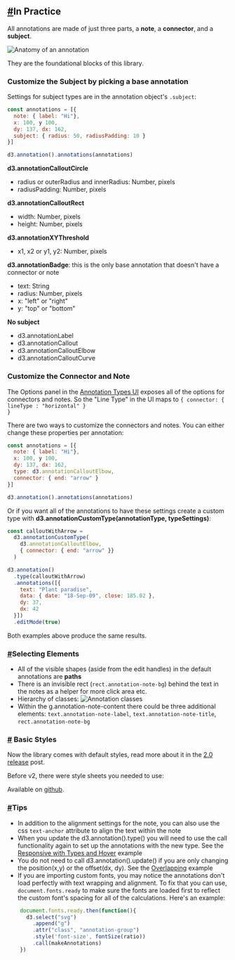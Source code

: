 <h2><a href="#in-practice">#</a>In Practice</h2>

All annotations are made of just three parts, a **note**, a **connector**, and a **subject**.

<img alt="Anatomy of an annotation" src="img/anatomy.png" />

They are the foundational blocks of this library.

### Customize the Subject by picking a base annotation

Settings for subject types are in the annotation object's <code>.subject</code>:

```js
const annotations = [{
  note: { label: "Hi"},
  x: 100, y 100,
  dy: 137, dx: 162,
  subject: { radius: 50, radiusPadding: 10 }
}]

d3.annotation().annotations(annotations)
```
**d3.annotationCalloutCircle**
- radius or outerRadius and innerRadius: Number, pixels
- radiusPadding: Number, pixels

**d3.annotationCalloutRect**
- width: Number, pixels
- height: Number, pixels

**d3.annotationXYThreshold**
- x1, x2 or y1, y2: Number, pixels

**d3.annotationBadge**: this is the only base annotation that doesn't have a connector or note
- text: String
- radius: Number, pixels
- x: "left" or "right"
- y: "top" or "bottom"

**No subject**
- d3.annotationLabel
- d3.annotationCallout
- d3.annotationCalloutElbow
- d3.annotationCalloutCurve

### Customize the Connector and Note

The Options panel in the [Annotation Types UI](#types) exposes all of the options for connectors and notes. So the "Line Type" in the UI maps to <code>{ connector: { lineType : "horizontal" } }</code>

There are two ways to customize the connectors and notes. You can either change these properties per annotation:

```js
const annotations = [{
  note: { label: "Hi"},
  x: 100, y 100,
  dy: 137, dx: 162,
  type: d3.annotationCalloutElbow,
  connector: { end: "arrow" }
}]

d3.annotation().annotations(annotations)
```

Or if you want all of the annotations to have these settings create a custom type with
**d3.annotationCustomType(annotationType, typeSettings)**:

```js
const calloutWithArrow =
  d3.annotationCustomType(
    d3.annotationCalloutElbow,
    { connector: { end: "arrow" }}
  )

d3.annotation()
  .type(calloutWithArrow)
  .annotations([{
    text: "Plant paradise",
    data: { date: "18-Sep-09", close: 185.02 },
    dy: 37,
    dx: 42
  }])
  .editMode(true)
```
Both examples above produce the same results.


<h3 id="select"><a href="#select">#</a>Selecting Elements</h3>

- All of the visible shapes (aside from the edit handles) in the default annotations are **paths**
- There is an invisible rect (<code>rect.annotation-note-bg</code>) behind the text in the notes as a helper for more click area etc.
- Hierarchy of classes:
![Annotation classes](img/classes.png)
- Within the g.annotation-note-content there could be three additional elements: <code>text.annotation-note-label</code>, <code>text.annotation-note-title</code>, <code>rect.annotation-note-bg</code>

<h3 id="styles"><a href="#styles">#</a> Basic Styles</h3>

Now the library comes with default styles, read more about it in the [2.0 release](http://www.susielu.com/data-viz/d3-annotation-2) post.

Before v2, there were style sheets you needed to use: 

Available on [github](https://github.com/susielu/d3-annotation/blob/e7ba1e83f279a63e056964b080019d647f57e34c/d3-annotation.css).


<h3 id="tips"><a href="#tips">#</a>Tips</h3>

- In addition to the alignment settings for the note, you can also use the css `text-anchor` attribute to align the text within the note
- When you update the d3.annotation().type() you will need to use the call functionality again to set up the annotations with the new type. See the [Responsive with Types and Hover](#responsive) example
- You do not need to call d3.annotation().update() if you are only changing the position(x,y) or the offset(dx, dy). See the [Overlapping](#overlapping) example
- If you are importing custom fonts, you may notice the annotations don't load perfectly with text wrapping and alignment. To fix that you can use, `document.fonts.ready` to make sure the fonts are loaded first to reflect the custom font's spacing for all of the calculations. Here's an example:

```js
    document.fonts.ready.then(function(){
      d3.select("svg")
        .append("g")
        .attr("class", "annotation-group")
        .style('font-size', fontSize(ratio))
        .call(makeAnnotations)
    })
```
